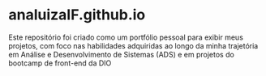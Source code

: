 # analuizaIF.github.io
Este repositório foi criado como um portfólio pessoal para exibir meus projetos, com foco nas habilidades adquiridas ao longo da minha trajetória em Análise e Desenvolvimento de Sistemas (ADS) e em projetos do bootcamp de front-end da DIO
